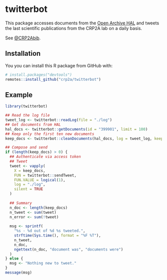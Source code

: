 
<!-- README.md is generated from README.Rmd. Please edit that file -->

# twitterbot

This package accesses documents from the [Open Archive
HAL](https://hal.archives-ouvertes.fr/) and tweets the last scientific
publications from the CRP2A lab on a daily basis.

See [@CRP2Abib](https://twitter.com/crp2abib).

## Installation

You you can install this R package from GitHub with:

``` r
# install.packages("devtools")
remotes::install_github("crp2a/twitterbot")
```

## Example

``` r
library(twitterbot)

## Read the log file
tweet_log <- twitterbot::readLog(file = "./log")
## Get documents from HAL
hal_docs <- twitterbot::getDocuments(id = "399901", limit = 100)
## Keep only the first ten new documents
keep_docs <- twitterbot::cleanDocuments(hal_docs, log = tweet_log, keep = 1:10)

## Compose and send
if (length(keep_docs) > 0) {
  ## Authenticate via access token
  ## Tweet 
  tweet <- vapply(
    X = keep_docs, 
    FUN = twitterbot::sendTweet,
    FUN.VALUE = logical(1),
    log = "./log",
    silent = TRUE
  )
  
  ## Summary
  n_doc <- length(keep_docs)
  n_tweet <- sum(tweet)
  n_error <- sum(!tweet)
  
  msg <- sprintf(
    "%s - %d out of %d %s tweeted.", 
    strftime(Sys.time(), format = "%F %T"),
    n_tweet,
    n_doc,
    ngettext(n_doc, "document was", "documents were")
  )
} else {
  msg <- "Nothing new to tweet."
}
message(msg)
```

